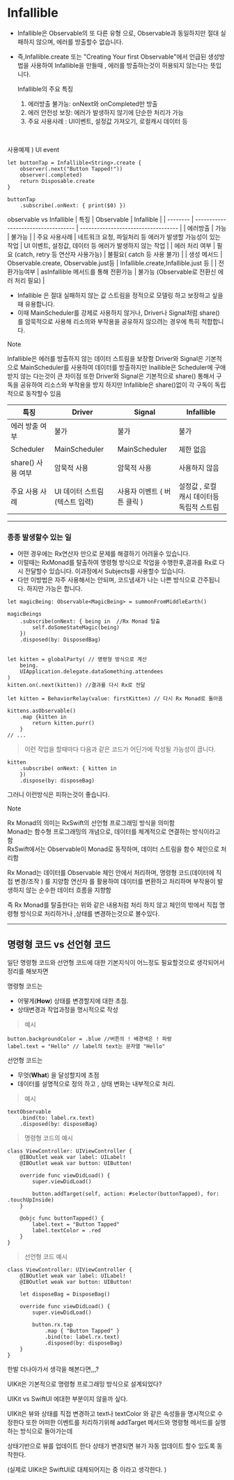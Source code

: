 # Infallible

- Infallible은 Observable의 또 다른 유형 으로, Observable과 동일하지만 절대 실패하지 않으며, 에러를 방출할수 없습니다.
- 즉,Infallible.create 또는 "Creating Your first Observable"에서 언급된 생성방법을 사용하여 Infallible을 만들때 , 에러를 방출하는것이 허용되지 않는다는 뜻입니다.

  Infallible의 주요 특징
  
	1. 에러방출 불가능: onNext와 onCompleted만 방출
	2. 에러 안전성 보장: 에러가 발생하지 않기에 단순한 처리가 가능
	3. 주요 사용사례 : UI이벤트, 설정값 가져오기, 로컬캐시 데이터 등

<br/>



사용예제 ) UI event
```
let buttonTap = Infallible<String>.create {
	observer(.next("Button Tapped!"))
	observer(.completed)
	return Disposable.create
}

buttonTap
	.subscribe(.onNext: { print($0) })

```
observable vs Infallible 
| 특징       | Observable                          | Infallible                          |
| -------- | ----------------------------------- | ----------------------------------- |
| 에러방출     | 가능                                  | 불가능                                 |
| 주요 사용사례  | 네트워크 요청, 파일처리 등 에러가 발생할 가능성이 있는 작업  | UI 이벤트, 설정값, 데이터 등 에러가 발생하지 않는 작업   |
| 에러 처리 여부 | 필요 (catch, retry 등 연산자 사용가능)        | 불필요( catch 등 사용 불가)                 |
| 생성 메서드   | Observable.create, Observable.just등 | Infallible.create,Infallible.just 등 |
| 전환가능여부   | asInfallible 메서드를 통해 전환가능           | 불가능 (Observable로 전환신 에러 처리 필요)      |

- Infallible 은 절대 실패하지 않는 값 스트림을 정적으로 모델링 하고 보장하고 싶을때 유용합니다.
- 이때 MainScheduler를 강제로 사용하지 않거나, Driver나 Signal처럼 share() 를 암묵적으로 사용해 리소의와 부작용을 공유하지 않으려는 경우에 특히 적합합니다.


> [!NOTE]
> Infallible은 에러를 방출하지 않는 데이터 스트림을 보장함
> Driver와 Signal은 기본적으로 MainScheduler를 사용하여 데이터를 방출하지만 Inallible은 Scheduler에 구애받지 않는 다는것이 큰 차이점
>  또한 Driver와 Signal은 기본적으로 share() 통해서 구독을 공유하여 리소스와 부작용을 방지 하지만 Infallible은 share()없이 각 구독이  독립적으로 동작할수 있음 


| 특징            | Driver              | Signal            | Infallible               |
| ------------- | ------------------- | ----------------- | ------------------------ |
| 에러 방출 여부      | 불가                  | 불가                | 불가                       |
| Scheduler     | MainScheduler       | MainScheduler     | 제한 없음                    |
| share() 사용 여부 | 암묵적 사용              | 암묵적 사용            | 사용하지 않음                  |
| 주요 사용 사례      | UI 데이터 스트림 (텍스트 입력) | 사용자 이벤트 ( 버튼 클릭 ) | 설정값 , 로컬 캐시 데이터등 독립적 스트림 |


---

### 종종 발생할수 있는 일

- 어떤 경우에는 Rx연산자 만으로 문제를 해결하기 어려울수 있습니다. 
- 이럴때는 RxMonad를 탈출하여 명령형 방식으로 작업을 수행한후,결과를 Rx로 다시 전달할수 있습니다. 이과정에서 Subjects를 사용할수 있습니다.
- 다만 이방법은 자주 사용해서는 안되며, 코드냄새가 나는 나쁜 방식으로 간주됩니다. 하지만 가능은 합니다.


```
let magicBeing: Observable<MagicBeing> = summonFromMiddleEarth()

magicBeings
	.subscribe(onNext: { being in  //Rx Monad 탈출
		self.doSomeStateMagic(being)
	})
	.disposed(by: DisposedBag)


let kitten = globalParty( // 명령형 방식으로 계산
	being.
	UIApplication.delegate.dataSomething.attendees
)
kitten.on(.next(kitten)) //결과를 다시 Rx로 전달

let kitten = BehaviorRelay(value: firstKitten) // 다시 Rx Monad로 돌아옴 

kittens.asObservable()
	.map {kitten in 
		return kitten.purr()
	}
// ...
```
> 이런 작업을 할때마다 다음과 같은 코드가 어딘가에 작성될 가능성이 큽니다.
```
kitten
	.subscribe( onNext: { kitten in 
	})
	.dispose(by: disposeBag)
```
그러니 이런방식은 피하는것이 좋습니다.


> [!NOTE]
> Rx Monad의 의미는 RxSwift의 선언형 프로그래밍 방식을 의미함  
> Monad는 함수형 프로그래밍의 개념으로, 데이터를 체계적으로 연결하는 방식이라고 함  
> RxSwift에서는 Observable이 Monad로 동작하며, 데이터 스트림을 함수 체인으로 처리함 
>  
> Rx Monad는 데이터를 Observable 체인 안에서 처리하며, 명령형 코드(데이터에 직접 변경/조작 ) 를 지양함
> 연산자 를 활용하여 데이터를 변환하고 처리하며 부작용이 발생하지 않는 순수한 데이터 흐름을 지향함
>  
> 즉 Rx Monad를 탈출한다는 위와 같은 내용처럼 처리 하지 않고 체인의 밖에서 직접 명령형 방식으로 처리하거나 ,상태를 변경하는것으로 볼수있다.

---

## 명령형 코드 vs 선언형 코드

일단 명령형 코드와 선언형 코드에 대한 기본지식이 어느정도 필요할것으로 생각되어서 정리를 해보자면 

명령형 코드는 
- 어떻게(**How**) 상태를 변경할지에 대한 초점.
- 상태변경과 작업과정을 명시적으로 작성

> 예시
```
button.backgroundColor = .blue //버튼의 ! 배경색은 ! 파랑
label.text = "Hello" // label의 text는 문자열 "Hello"
```

선언형 코드는 
- 무엇(**What**) 을 달성할지에 초점
- 데이터를 설명적으로 정의 하고 , 상태 변화는 내부적으로 처리.

> 예시
```
textObservable
	.bind(to: label.rx.text)
	.disposed(by: disposeBag)
```

> 명령형 코드의 예시
```
class ViewController: UIViewController {
    @IBOutlet weak var label: UILabel!
    @IBOutlet weak var button: UIButton!
    
    override func viewDidLoad() {
        super.viewDidLoad()
        
        button.addTarget(self, action: #selector(buttonTapped), for: .touchUpInside)
    }

    @objc func buttonTapped() {
        label.text = "Button Tapped"
        label.textColor = .red
    }
}
```

> 선언형 코드 예시
```
class ViewController: UIViewController {
    @IBOutlet weak var label: UILabel!
    @IBOutlet weak var button: UIButton!
    
    let disposeBag = DisposeBag()

    override func viewDidLoad() {
        super.viewDidLoad()
        
        button.rx.tap
            .map { "Button Tapped" }
            .bind(to: label.rx.text)
            .disposed(by: disposeBag)
    }
}
```
한발 더나아가서 생각을 해본다면,,,?

UIKit은 기본적으로 명령형 프로그래밍 방식으로 설계되었다?

UIKit vs SwiftUI 에대한 부분이지 않을까 싶다. 

UIKit은 뷰와 상태를 직접 변경하고 text나 textColor 와 같은 속성들을 명시적으로 수정한다
또한 어떠한 이벤트를 처리하기위해 addTarget 메서드와 명령형 메서드를 실행하는 방식으로 돌아가는데 

상태기반으로 뷰를 업데이트 한다 
상태가 변경되면 뷰가 자동 업데이트 할수 있도록 동작한다.

(실제로 UIKit은 SwiftUI로 대체되어지는 중 이라고 생각한다. )















